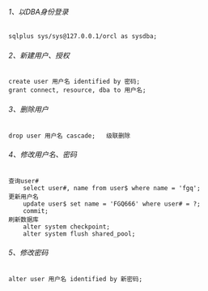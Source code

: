 ######  1、以DBA身份登录
```
sqlplus sys/sys@127.0.0.1/orcl as sysdba;
```

######  2、新建用户、授权
```
create user 用户名 identified by 密码;         
grant connect, resource, dba to 用户名;        
```

######  3、删除用户
```
drop user 用户名 cascade;   级联删除
```

######  4、修改用户名、密码
```
查询user#         
    select user#, name from user$ where name = 'fgq';  
更新用户名             
    update user$ set name = 'FGQ666' where user# = ?;          
    commit;
刷新数据库        
    alter system checkpoint;        
    alter system flush shared_pool; 
```

######  5、修改密码
```
alter user 用户名 identified by 新密码;
```
